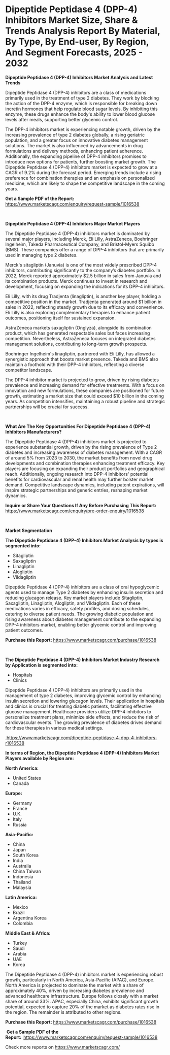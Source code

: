 <p><h1>Dipeptide Peptidase 4 (DPP-4) Inhibitors Market Size, Share & Trends Analysis Report By Material, By Type, By End-user, By Region, And Segment Forecasts, 2025 - 2032</h1></p><p><strong>Dipeptide Peptidase 4 (DPP-4) Inhibitors Market Analysis and Latest Trends</strong></p>
<p><p>Dipeptide Peptidase 4 (DPP-4) inhibitors are a class of medications primarily used in the treatment of type 2 diabetes. They work by blocking the action of the DPP-4 enzyme, which is responsible for breaking down incretin hormones that help regulate blood sugar levels. By inhibiting this enzyme, these drugs enhance the body's ability to lower blood glucose levels after meals, supporting better glycemic control.</p><p>The DPP-4 inhibitors market is experiencing notable growth, driven by the increasing prevalence of type 2 diabetes globally, a rising geriatric population, and a greater focus on innovative diabetes management solutions. The market is also influenced by advancements in drug formulations and delivery methods, enhancing patient adherence. Additionally, the expanding pipeline of DPP-4 inhibitors promises to introduce new options for patients, further boosting market growth. The Dipeptide Peptidase 4 (DPP-4) inhibitors market is expected to grow at a CAGR of 9.2% during the forecast period. Emerging trends include a rising preference for combination therapies and an emphasis on personalized medicine, which are likely to shape the competitive landscape in the coming years.</p></p>
<p><strong>Get a Sample PDF of the Report:&nbsp;</strong> <a href="https://www.marketscagr.com/enquiry/request-sample/1016538?utm_campaign=2202&utm_medium=2&utm_source=Github&utm_content=ia&utm_term=21032025&utm_id=dipeptide-peptidase-4-dpp-4-inhibitors">https://www.marketscagr.com/enquiry/request-sample/1016538</a></p>
<p>&nbsp;</p>
<p><strong>Dipeptide Peptidase 4 (DPP-4) Inhibitors Major Market Players</strong></p>
<p><p>The Dipeptide Peptidase 4 (DPP-4) inhibitors market is dominated by several major players, including Merck, Eli Lilly, AstraZeneca, Boehringer Ingelheim, Takeda Pharmaceutical Company, and Bristol-Myers Squibb (BMS). These companies offer a range of DPP-4 inhibitors that are primarily used in managing type 2 diabetes.</p><p>Merck's sitagliptin (Januvia) is one of the most widely prescribed DPP-4 inhibitors, contributing significantly to the company’s diabetes portfolio. In 2022, Merck reported approximately $2.5 billion in sales from Januvia and its combination products. Merck continues to invest in research and development, focusing on expanding the indications for its DPP-4 inhibitors.</p><p>Eli Lilly, with its drug Tradjenta (linagliptin), is another key player, holding a competitive position in the market. Tradjenta generated around $1 billion in sales in 2022, reflecting steady growth due to its efficacy and convenience. Eli Lilly is also exploring complementary therapies to enhance patient outcomes, positioning itself for sustained expansion.</p><p>AstraZeneca markets saxagliptin (Onglyza), alongside its combination product, which has generated respectable sales but faces increasing competition. Nevertheless, AstraZeneca focuses on integrated diabetes management solutions, contributing to long-term growth prospects.</p><p>Boehringer Ingelheim's linagliptin, partnered with Eli Lilly, has allowed a synergistic approach that boosts market presence. Takeda and BMS also maintain a foothold with their DPP-4 inhibitors, reflecting a diverse competitor landscape.</p><p>The DPP-4 inhibitor market is projected to grow, driven by rising diabetes prevalence and increasing demand for effective treatments. With a focus on innovation and new formulations, these companies are positioned for future growth, estimating a market size that could exceed $10 billion in the coming years. As competition intensifies, maintaining a robust pipeline and strategic partnerships will be crucial for success.</p></p>
<p>&nbsp;</p>
<p><strong>What Are The Key Opportunities For Dipeptide Peptidase 4 (DPP-4) Inhibitors Manufacturers?</strong></p>
<p><p>The Dipeptide Peptidase 4 (DPP-4) inhibitors market is projected to experience substantial growth, driven by the rising prevalence of Type 2 diabetes and increasing awareness of diabetes management. With a CAGR of around 5% from 2023 to 2030, the market benefits from novel drug developments and combination therapies enhancing treatment efficacy. Key players are focusing on expanding their product portfolios and geographical reach. Additionally, ongoing research into DPP-4 inhibitors' potential benefits for cardiovascular and renal health may further bolster market demand. Competitive landscape dynamics, including patent expirations, will inspire strategic partnerships and generic entries, reshaping market dynamics.</p></p>
<p><strong>Inquire or Share Your Questions If Any Before Purchasing This Report:</strong> <a href="https://www.marketscagr.com/enquiry/pre-order-enquiry/1016538?utm_campaign=2202&utm_medium=2&utm_source=Github&utm_content=ia&utm_term=21032025&utm_id=dipeptide-peptidase-4-dpp-4-inhibitors">https://www.marketscagr.com/enquiry/pre-order-enquiry/1016538</a></p>
<p>&nbsp;</p>
<p><strong>Market Segmentation</strong></p>
<p><strong>The Dipeptide Peptidase 4 (DPP-4) Inhibitors Market Analysis by types is segmented into:</strong></p>
<p><ul><li>Sitagliptin</li><li>Saxagliptin</li><li>Linagliptin</li><li>Alogliptin</li><li>Vildagliptin</li></ul></p>
<p><p>Dipeptide Peptidase 4 (DPP-4) inhibitors are a class of oral hypoglycemic agents used to manage Type 2 diabetes by enhancing insulin secretion and reducing glucagon release. Key market players include Sitagliptin, Saxagliptin, Linagliptin, Alogliptin, and Vildagliptin. Each of these medications varies in efficacy, safety profiles, and dosing schedules, catering to diverse patient needs. The growing diabetic population and rising awareness about diabetes management contribute to the expanding DPP-4 inhibitors market, enabling better glycemic control and improving patient outcomes.</p></p>
<p><strong>Purchase this Report:&nbsp;</strong><a href="https://www.marketscagr.com/purchase/1016538?utm_campaign=2202&utm_medium=2&utm_source=Github&utm_content=ia&utm_term=21032025&utm_id=dipeptide-peptidase-4-dpp-4-inhibitors">https://www.marketscagr.com/purchase/1016538</a></p>
<p>&nbsp;</p>
<p><strong>The Dipeptide Peptidase 4 (DPP-4) Inhibitors Market Industry Research by Application is segmented into:</strong></p>
<p><ul><li>Hospitals</li><li>Clinics</li></ul></p>
<p><p>Dipeptide Peptidase 4 (DPP-4) inhibitors are primarily used in the management of type 2 diabetes, improving glycemic control by enhancing insulin secretion and lowering glucagon levels. Their application in hospitals and clinics is crucial for treating diabetic patients, facilitating effective glucose management. Healthcare providers utilize DPP-4 inhibitors to personalize treatment plans, minimize side effects, and reduce the risk of cardiovascular events. The growing prevalence of diabetes drives demand for these therapies in various medical settings.</p></p>
<p><a href="https://www.marketscagr.com/dipeptide-peptidase-4-dpp-4-inhibitors-r1016538?utm_campaign=2202&utm_medium=2&utm_source=Github&utm_content=ia&utm_term=21032025&utm_id=dipeptide-peptidase-4-dpp-4-inhibitors">&nbsp;https://www.marketscagr.com/dipeptide-peptidase-4-dpp-4-inhibitors-r1016538</a></p>
<p><strong>In terms of Region, the Dipeptide Peptidase 4 (DPP-4) Inhibitors Market Players available by Region are:</strong></p>
<p>
    <p> <strong> North America: </strong>
        <ul>
            <li>United States</li>
            <li>Canada</li>
        </ul>
        </p> 
    <p> <strong> Europe: </strong>
        <ul>
            <li>Germany</li>
            <li>France</li>
            <li>U.K.</li>
            <li>Italy</li>
            <li>Russia</li>
        </ul>
        </p> 
    <p> <strong> Asia-Pacific: </strong>
        <ul>
            <li>China</li>
            <li>Japan</li>
            <li>South Korea</li>
            <li>India</li>
            <li>Australia</li>
            <li>China Taiwan</li>
            <li>Indonesia</li>
            <li>Thailand</li>
            <li>Malaysia</li>
        </ul>
        </p> 
    <p> <strong> Latin America: </strong>
        <ul>
            <li>Mexico</li>
            <li>Brazil</li>
            <li>Argentina Korea</li>
            <li>Colombia</li>
        </ul>
        </p> 
    <p> <strong> Middle East & Africa: </strong>
        <ul>
            <li>Turkey</li>
            <li>Saudi</li>
            <li>Arabia</li>
            <li>UAE</li>
            <li>Korea</li>
        </ul>
    </p>
    </p>
<p><p>The Dipeptide Peptidase 4 (DPP-4) inhibitors market is experiencing robust growth, particularly in North America, Asia-Pacific (APAC), and Europe. North America is projected to dominate the market with a share of approximately 40%, driven by increasing diabetes prevalence and advanced healthcare infrastructure. Europe follows closely with a market share of around 33%. APAC, especially China, exhibits significant growth potential, expected to capture 20% of the market as diabetes rates rise in the region. The remainder is attributed to other regions.</p></p>
<p><strong>Purchase this Report: </strong><a href="https://www.marketscagr.com/purchase/1016538?utm_campaign=2202&utm_medium=2&utm_source=Github&utm_content=ia&utm_term=21032025&utm_id=dipeptide-peptidase-4-dpp-4-inhibitors">https://www.marketscagr.com/purchase/1016538</a></p>
<p>&nbsp;<strong>Get a Sample PDF of the Report:&nbsp;&nbsp;</strong><a href="https://www.marketscagr.com/enquiry/request-sample/1016538?utm_campaign=2202&utm_medium=2&utm_source=Github&utm_content=ia&utm_term=21032025&utm_id=dipeptide-peptidase-4-dpp-4-inhibitors">https://www.marketscagr.com/enquiry/request-sample/1016538</a></p>
<p><strong></strong></p>
<p>Check more reports on <a href="https://www.marketscagr.com/?utm_campaign=2202&utm_medium=2&utm_source=Github&utm_content=ia&utm_term=21032025&utm_id=dipeptide-peptidase-4-dpp-4-inhibitors">https://www.marketscagr.com/</a></p>